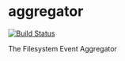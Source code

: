 # aggregator

[![Build Status](https://travis-ci.org/p2p-sync/aggregator.svg?branch=master)](https://travis-ci.org/p2p-sync/aggregator)

The Filesystem Event Aggregator
